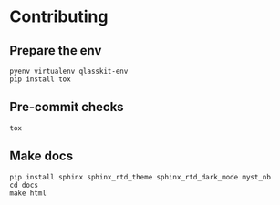 # Contributing

## Prepare the env

```
pyenv virtualenv qlasskit-env
pip install tox
```


## Pre-commit checks

```
tox
```


## Make docs

```
pip install sphinx sphinx_rtd_theme sphinx_rtd_dark_mode myst_nb
cd docs
make html
```